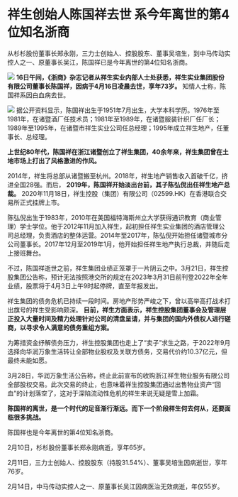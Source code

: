# 祥生创始人陈国祥去世 系今年离世的第4位知名浙商

从杉杉股份董事长郑永刚，三力士创始人、控股股东、董事吴培生，到中马传动实控人之一、原董事长吴江，陈国祥已是今年离世的第4位知名浙商。

![](https://inews.gtimg.com/om_bt/OfgzUVWGjQXDigiJ1vwK0dRyKlqf_RApZI9eOtTKtJftwAA/1000)
**16日午间，《浙商》杂志记者从祥生实业内部人士处获悉，祥生实业集团股份有限公司董事长陈国祥，因病于4月16日凌晨去世，享年73岁。**
知情人士称，陈国祥系因白血病去世。

![](https://inews.gtimg.com/om_bt/OIHn4KXx8I9pzcyqi-1LvueIjxwqteoBHiPsI_MK-ZBd8AA/1000)
据公开资料显示，陈国祥出生于1951年7月出生，大学本科学历。1976年至1981年，在诸暨酒厂任技术员；1981年至1989年，在诸暨服装针织厂任厂长；1989年至1995年，在诸暨市祥生实业公司任总经理；1995年成立祥生地产，任董事长、总经理。

**上世纪80年代，陈国祥在浙江诸暨创立了祥生集团，40余年来，祥生集团曾在土地市场上打出了风格激进的作风。**

2014年，祥生将总部从诸暨搬至杭州。2018年，祥生地产销售收入首破千亿，挤进全国28强。而后，
**2019年，陈国祥开始淡出台前，其子陈弘倪出任祥生地产总裁。**
2020年11月18日，祥生控股（集团）有限公司（02599.HK）在香港联合交易所正式挂牌上市。

陈弘倪出生于1983年，2010年在美国福特海斯州立大学获得通识教育（商业管理）学士学位。他于2012年11月加入祥生，起初担任祥生实业集团的酒店管理公司总经理，负责酒店的整体运营。2014年至2017年，陈弘倪开始担任诸暨城市分公司董事长。2017年12月至2019年1月，他开始担任祥生地产执行总裁，并随后走上接班舞台。

不过，陈国祥逝世之前，祥生集团业绩正笼罩于一片阴云之中。3月21日，祥生控股集团公告称，预计无法按照港交所的规定在2023年3月31日前刊登2022年全年业绩，股票将于4月3日上午9时起停牌，直至年报发出。

祥生集团的债务危机已持续一段时间。房地产形势严峻之下，曾以高举高打战术打出旗号的祥生受影响颇深。
**目前，祥生方面表示，祥生控股集团董事会及管理层正投入大量时间及精力处理针对公司的清盘呈请，并与集团的国内外债权人进行磋商，以寻求令人满意的债务重组方案。**

为筹措资金纾解债务压力，祥生控股集团也走上了“卖子”求生之路，于2022年9月选择向华润万象生活转让全部物业股权及关联方债务，交易代价约10.37亿元，但最终未能如愿。

3月28日，华润万象生活公告称，终止此前宣布的收购浙江祥生物业服务有限公司全部股权交易。此次交易的终止，也意味着祥生控股集团通过出售物业资产“回血”的计划落空了，这对于深陷流动性危机的祥生来说无疑是雪上加霜。

**陈国祥的离世，是一个时代的足音渐行渐远。而下一个阶段祥生何去何从，还要面临很多挑战。**

陈国祥也是今年离世的第4位知名浙商。

2月10日，杉杉股份董事长郑永刚病逝，享年65岁。

2月11日，三力士创始人、控股股东（持股31.54%）、董事吴培生因病逝世，享年76岁。

2月14日，中马传动实控人之一、原董事长吴江因病医治无效病逝，年仅55岁。

